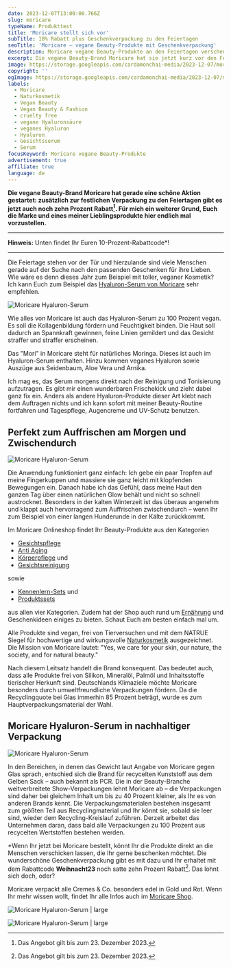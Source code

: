 ```yaml
---
date: 2023-12-07T13:00:00.766Z
slug: moricare
typeName: Produkttest
title: 'Moricare stellt sich vor'
subTitle: 10% Rabatt plus Geschenkverpackung zu den Feiertagen
seoTitle: 'Moricare – vegane Beauty-Produkte mit Geschenkverpackung'
description: Moricare vegane Beauty-Produkte an den Feiertagen verschenken? Holt Euch hier satte 10 Prozent Rabatt plus Geschenkverpackung!
excerpt: Die vegane Beauty-Brand Moricare hat sie jetzt kurz vor den Feiertagen eine schöne Rabattaktion für Euch ausgedacht – zusätzlich zur festlichen Verpackung in Rot und Gold erhaltet Ihr zehn Prozent Rabatt! In diesem Artikel lernt Ihr Moricare kennen und stelle ich Euch eines meiner Lieblings-Produkte vor – das Hyaluronserum.
image: https://storage.googleapis.com/cardamonchai-media/2023-12-07/moricare-hyaruron-serum-jpg-imagine-585858_7c413e_1024_768/640.webp
copyright: ''
ogImage: https://storage.googleapis.com/cardamonchai-media/2023-12-07/moricare-hyaruron-serum-og-1-jpg-imagine-484848_7c4e4b_1200_628/640.webp
labels:
  - Moricare
  - Naturkosmetik
  - Vegan Beauty
  - Vegan Beauty & Fashion
  - cruelty free
  - vegane Hyaluronsäure
  - veganes Hyaluron
  - Hyaluron
  - Gesichtsserum
  - Serum
focusKeyword: Moricare vegane Beauty-Produkte
advertisement: true
affiliate: true
language: de
---
```


**Die vegane Beauty-Brand Moricare hat gerade eine schöne Aktion gestartet: zusätzlich zur festlichen Verpackung zu den Feiertagen gibt es jetzt auch noch zehn Prozent Rabatt[^1]. Für mich ein weiterer Grund, Euch die Marke und eines meiner Lieblingsprodukte hier endlich mal vorzustellen.**

---

**Hinweis:** Unten findet Ihr Euren 10-Prozent-Rabattcode\*!

---

Die Feiertage stehen vor der Tür und hierzulande sind viele Menschen gerade auf der Suche nach den passenden Geschenken für ihre Lieben. Wie wäre es denn dieses Jahr zum Beispiel mit toller, veganer Kosmetik? Ich kann Euch zum Beispiel das [Hyaluron-Serum von Moricare](https://tidd.ly/3uNR7BQ) sehr empfehlen.

![Moricare Hyaluron-Serum](https://storage.googleapis.com/cardamonchai-media/2023-12-07/moricare-anne-reis-soundsvegan-com-8-jpg-imagine-3878d8_5e799a_2048_1536/640.webp 'Moricare Hyaluron-Serum')

Wie alles von Moricare ist auch das Hyaluron-Serum zu 100 Prozent vegan. Es soll die Kollagenbildung fördern und Feuchtigkeit binden. Die Haut soll dadurch an Spannkraft gewinnen, feine Linien gemildert und das Gesicht straffer und straffer erscheinen.

Das "Mori" in Moricare steht für natürliches Moringa. Dieses ist auch im Hyaluron-Serum enthalten. Hinzu kommen veganes Hyaluron sowie Auszüge aus Seidenbaum, Aloe Vera und Arnika.

Ich mag es, das Serum morgens direkt nach der Reinigung und Tonisierung aufzutragen. Es gibt mir einen wunderbaren Frischekick und zieht dabei ganz fix ein. Anders als andere Hyaluron-Produkte dieser Art klebt nach dem Auftragen nichts und ich kann sofort mit meiner Beauty-Routine fortfahren und Tagespflege, Augencreme und UV-Schutz benutzen.

## Perfekt zum Auffrischen am Morgen und Zwischendurch

![Moricare Hyaluron-Serum](https://storage.googleapis.com/cardamonchai-media/2023-12-07/moricare-anne-reis-soundsvegan-com-7-jpg-imagine-a8a8a8_6f6e72_2048_1536/640.webp 'Moricare Hyaluron-Serum')

Die Anwendung funktioniert ganz einfach: Ich gebe ein paar Tropfen auf meine Fingerkuppen und massiere sie ganz leicht mit klopfenden Bewegungen ein. Danach habe ich das Gefühl, dass meine Haut den ganzen Tag über einen natürlichen Glow behält und nicht so schnell austrocknet. Besonders in der kalten Winterzeit ist das überaus angenehm und klappt auch hervorragend zum Auffrischen zwischendurch – wenn Ihr zum Beispiel von einer langen Hunderunde in der Kälte zurückkommt.

Im Moricare Onlineshop findet Ihr Beauty-Produkte aus den Kategorien

- [Gesichtspflege](https://tidd.ly/3uTW6AK)
- [Anti Aging](https://tidd.ly/3t5jIC8)
- [Körperpflege](https://tidd.ly/419YuzE) und
- [Gesichtsreinigung](https://tidd.ly/3GwresJ)

sowie

- [Kennenlern-Sets](https://tidd.ly/3RGipTP) und
- [Produktssets](https://tidd.ly/41fzDKD)

aus allen vier Kategorien. Zudem hat der Shop auch rund um [Ernährung](https://tidd.ly/3NhAQLF) und Geschenkideen einiges zu bieten. Schaut Euch am besten einfach mal um.

Alle Produkte sind vegan, frei von Tierversuchen und mit dem NATRUE Siegel für hochwertige und wirkungsvolle [Naturkosmetik](/2018/03/vegane-kosmetik-und-naturkosmetik/) ausgezeichnet. Die Mission von Moricare lautet: "Yes, we care for your skin, our nature, the society, and for natural beauty."

Nach diesem Leitsatz handelt die Brand konsequent. Das bedeutet auch, dass alle Produkte frei von Silikon, Mineralöl, Palmöl und Inhaltsstoffe tierischer Herkunft sind. Deutschlands Klimaziele möchte Moricare besonders durch umweltfreundliche Verpackungen fördern. Da die Recyclingquote bei Glas immerhin 85 Prozent beträgt, wurde es zum Hauptverpackungsmaterial der Wahl.

## Moricare Hyaluron-Serum in nachhaltiger Verpackung

![Moricare Hyaluron-Serum](https://storage.googleapis.com/cardamonchai-media/2023-12-07/moricare-anne-reis-soundsvegan-com-6-jpg-imagine-083878_6f6f76_2048_1536/640.webp 'Moricare Hyaluron-Serum')

In den Bereichen, in denen das Gewicht laut Angabe von Moricare gegen Glas sprach, entschied sich die Brand für recycelten Kunststoff aus dem Gelben Sack – auch bekannt als PCR. Die in der Beauty-Branche weitverbreitete Show-Verpackungen lehnt Moricare ab – die Verpackungen sind daher bei gleichem Inhalt um bis zu 40 Prozent kleiner, als Ihr es von anderen Brands kennt. Die Verpackungsmaterialen bestehen insgesamt zum größten Teil aus Recyclingmaterial und Ihr könnt sie, sobald sie leer sind, wieder dem Recycling-Kreislauf zuführen. Derzeit arbeitet das Unternehmen daran, dass bald alle Verpackungen zu 100 Prozent aus recycelten Wertstoffen bestehen werden.

\*Wenn Ihr jetzt bei Moricare bestellt, könnt Ihr die Produkte direkt an die Menschen verschicken lassen, die Ihr gerne beschenken möchtet. Die wunderschöne Geschenkverpackung gibt es mit dazu und Ihr erhaltet mit dem Rabattcode **Weihnacht23** noch satte zehn Prozent Rabatt[^1]. Das lohnt sich doch, oder?

Moricare verpackt alle Cremes & Co. besonders edel in Gold und Rot. Wenn Ihr mehr wissen wollt, findet Ihr alle Infos auch im [Moricare Shop](https://tidd.ly/47Jh9o9).

![Moricare Hyaluron-Serum | large](https://storage.googleapis.com/cardamonchai-media/2023-12-07/moricare-anne-reis-soundsvegan-com-3-jpg-imagine-f80808_893d35_2048_1536/640.webp 'Moricare Beauty-Produkt in rot-goldener Geschenkverpackung')

![Moricare Hyaluron-Serum | large](https://storage.googleapis.com/cardamonchai-media/2023-12-07/moricare-anne-reis-soundsvegan-com-5-jpg-imagine-080808_675e5e_2048_1536/640.webp 'Moricare Hyaluron-Serum im nachhaltigen Karton')

[^1]: Das Angebot gilt bis zum 23. Dezember 2023.

